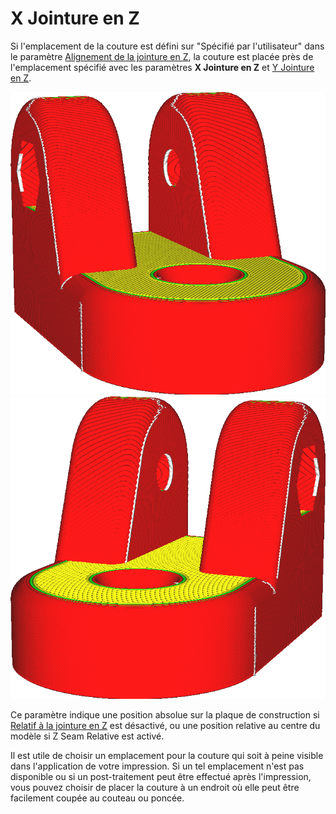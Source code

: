 X Jointure en Z
===

Si l'emplacement de la couture est défini sur "Spécifié par l'utilisateur" dans le paramètre [Alignement de la jointure en Z](./z_seam_type.md), la couture est placée près de l'emplacement spécifié avec les paramètres **X Jointure en Z** et [Y Jointure en Z](./z_seam_y.md).

![La couture est située sur le côté gauche](../../../articles/images/z_seam_x_left.png)
![La couture est située sur le côté droit](../../../articles/images/z_seam_x_right.png)

Ce paramètre indique une position absolue sur la plaque de construction si [Relatif à la jointure en Z](./z_seam_relative.md) est désactivé, ou une position relative au centre du modèle si Z Seam Relative est activé.

Il est utile de choisir un emplacement pour la couture qui soit à peine visible dans l'application de votre impression. Si un tel emplacement n'est pas disponible ou si un post-traitement peut être effectué après l'impression, vous pouvez choisir de placer la couture à un endroit où elle peut être facilement coupée au couteau ou poncée.
